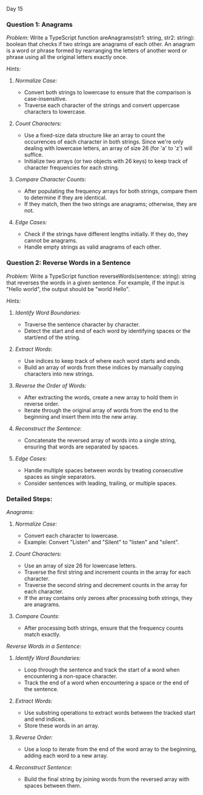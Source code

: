 Day 15

### Question 1: Anagrams

*Problem:*
Write a TypeScript function areAnagrams(str1: string, str2: string): boolean that checks if two strings are anagrams of each other. An anagram is a word or phrase formed by rearranging the letters of another word or phrase using all the original letters exactly once.

*Hints:*

1. *Normalize Case:*
   - Convert both strings to lowercase to ensure that the comparison is case-insensitive.
   - Traverse each character of the strings and convert uppercase characters to lowercase.

2. *Count Characters:*
   - Use a fixed-size data structure like an array to count the occurrences of each character in both strings. Since we're only dealing with lowercase letters, an array of size 26 (for 'a' to 'z') will suffice.
   - Initialize two arrays (or two objects with 26 keys) to keep track of character frequencies for each string.

3. *Compare Character Counts:*
   - After populating the frequency arrays for both strings, compare them to determine if they are identical.
   - If they match, then the two strings are anagrams; otherwise, they are not.

4. *Edge Cases:*
   - Check if the strings have different lengths initially. If they do, they cannot be anagrams.
   - Handle empty strings as valid anagrams of each other.

### Question 2: Reverse Words in a Sentence

*Problem:*
Write a TypeScript function reverseWords(sentence: string): string that reverses the words in a given sentence. For example, if the input is "Hello world", the output should be "world Hello".

*Hints:*

1. *Identify Word Boundaries:*
   - Traverse the sentence character by character.
   - Detect the start and end of each word by identifying spaces or the start/end of the string.

2. *Extract Words:*
   - Use indices to keep track of where each word starts and ends.
   - Build an array of words from these indices by manually copying characters into new strings.

3. *Reverse the Order of Words:*
   - After extracting the words, create a new array to hold them in reverse order.
   - Iterate through the original array of words from the end to the beginning and insert them into the new array.

4. *Reconstruct the Sentence:*
   - Concatenate the reversed array of words into a single string, ensuring that words are separated by spaces.

5. *Edge Cases:*
   - Handle multiple spaces between words by treating consecutive spaces as single separators.
   - Consider sentences with leading, trailing, or multiple spaces.

### Detailed Steps:

*Anagrams:*

1. *Normalize Case:* 
   - Convert each character to lowercase.
   - Example: Convert "Listen" and "Silent" to "listen" and "silent".

2. *Count Characters:*
   - Use an array of size 26 for lowercase letters.
   - Traverse the first string and increment counts in the array for each character.
   - Traverse the second string and decrement counts in the array for each character.
   - If the array contains only zeroes after processing both strings, they are anagrams.

3. *Compare Counts:*
   - After processing both strings, ensure that the frequency counts match exactly.

*Reverse Words in a Sentence:*

1. *Identify Word Boundaries:*
   - Loop through the sentence and track the start of a word when encountering a non-space character.
   - Track the end of a word when encountering a space or the end of the sentence.

2. *Extract Words:*
   - Use substring operations to extract words between the tracked start and end indices.
   - Store these words in an array.

3. *Reverse Order:*
   - Use a loop to iterate from the end of the word array to the beginning, adding each word to a new array.

4. *Reconstruct Sentence:*
   - Build the final string by joining words from the reversed array with spaces between them.